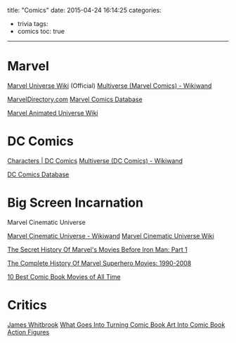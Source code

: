 title: "Comics"
date: 2015-04-24 16:14:25
categories:
- trivia
tags:
- comics
toc: true
---

# Marvel

[Marvel Universe Wiki](http://marvel.com/universe/Main_Page) (Official)
[Multiverse (Marvel Comics) - Wikiwand](https://www.wikiwand.com/en/Multiverse_%28Marvel_Comics%29)

[MarvelDirectory.com](http://www.marveldirectory.com/index.htm)
[Marvel Comics Database](http://marvel.wikia.com/Main_Page)

[Marvel Animated Universe Wiki](http://marvelanimated.wikia.com/wiki/Marvel_Animated_Universe_Wiki)

# DC Comics

[Characters | DC Comics](http://www.dccomics.com/characters)
[Multiverse (DC Comics) - Wikiwand](https://www.wikiwand.com/en/Multiverse_(DC_Comics))

[DC Comics Database](http://dc.wikia.com/wiki/Main_Page)

# Big Screen Incarnation

Marvel Cinematic Universe

[Marvel Cinematic Universe - Wikiwand](https://www.wikiwand.com/en/Marvel_Cinematic_Universe)
[Marvel Cinematic Universe Wiki](http://marvelcinematicuniverse.wikia.com/wiki/Marvel_Cinematic_Universe_Wiki)

[The Secret History Of Marvel's Movies Before Iron Man: Part 1](http://io9.com/the-secret-history-of-marvels-pre-cinematic-universe-mo-1690834919)

[The Complete History Of Marvel Superhero Movies: 1990-2008](http://io9.com/the-complete-history-of-marvel-superhero-movies-1990-2-1691891718)

[10 Best Comic Book Movies of All Time](http://io9.com/5908428/10-best-comic-book-movies-of-all-time)

# Critics

[James Whitbrook](http://kinja.com/Ursus-Veritas)
[What Goes Into Turning Comic Book Art Into Comic Book Action Figures](http://toybox.io9.com/what-goes-into-turning-comic-book-art-into-comic-book-a-1697029147)
